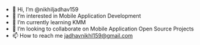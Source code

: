 - 👋 Hi, I’m @nikhiljadhav159
- 👀 I’m interested in Mobile Application Development
- 🌱 I’m currently learning KMM
- 💞️ I’m looking to collaborate on Mobile Application Open Source Projects
- 📫 How to reach me jadhavnikhl159@gmail.com

<!---
nikhiljadhav159/nikhiljadhav159 is a ✨ special ✨ repository because its `README.md` (this file) appears on your GitHub profile.
You can click the Preview link to take a look at your changes.
--->
